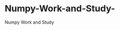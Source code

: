   # Numpy-Work-and-Study-
Numpy Work and Study 
                
                
              
                     
                  
                                                         
                                                   
                  
                    
                                                                                                     
                                                                                                           
                                                                                 
                                                                                                                                        
                                                                                                                                                                                                                    
                                                                                                                                                                                                           
                                                                                                                             
                                                                                                    
                                                                                                
                    
